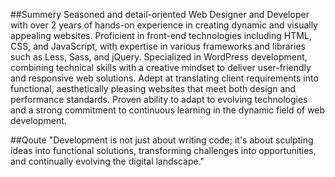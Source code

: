##Summery 
Seasoned and detail-oriented Web Designer and Developer with over 2 years of hands-on experience in creating dynamic and visually appealing websites. Proficient in front-end technologies including HTML, CSS, and JavaScript, with expertise in various frameworks and libraries such as Less, Sass, and jQuery. Specialized in WordPress development, combining technical skills with a creative mindset to deliver user-friendly and responsive web solutions. Adept at translating client requirements into functional, aesthetically pleasing websites that meet both design and performance standards. Proven ability to adapt to evolving technologies and a strong commitment to continuous learning in the dynamic field of web development.

##Qoute
"Development is not just about writing code; 
it's about sculpting ideas into functional solutions, 
transforming challenges into opportunities, 
and continually evolving the digital landscape."

